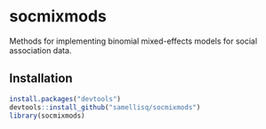 # socmixmods

<!-- badges: start -->
<!-- badges: end -->

Methods for implementing binomial mixed-effects models for social association data. 

## Installation

``` r
install.packages("devtools")
devtools::install_github("samellisq/socmixmods")
library(socmixmods)
```

